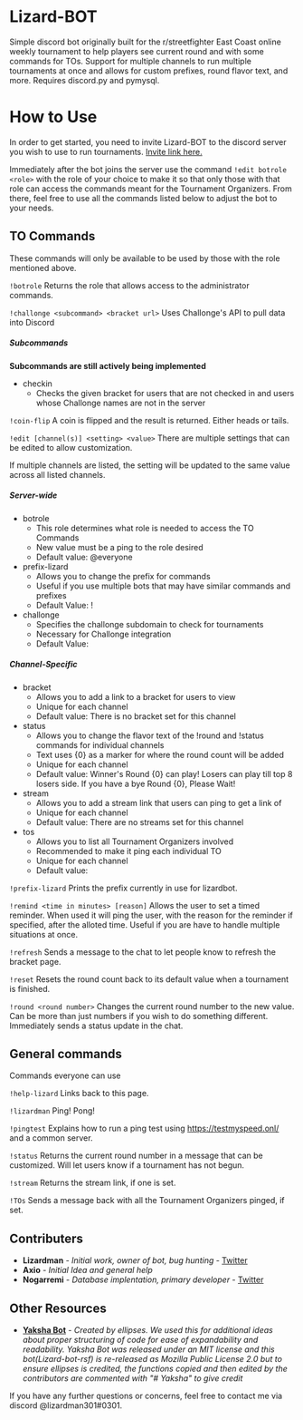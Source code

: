 # Lizard-BOT

Simple discord bot originally built for the r/streetfighter East Coast online weekly tournament to help players see current round and with some commands for TOs. Support for multiple channels to run multiple tournaments at once and allows for custom prefixes, round flavor text, and more. Requires discord.py and pymysql.

# How to Use

In order to get started, you need to invite Lizard-BOT to the discord server you wish to use to run tournaments.  [Invite link here.](https://discord.com/oauth2/authorize?client_id=317294414374502400&scope=bot&permissions=321600)

Immediately after the bot joins the server use the command `!edit botrole <role>` with the role of your choice to make it so that only those with that role can access the commands meant for the Tournament Organizers. From there, feel free to use all the commands listed below to adjust the bot to your needs.

## TO Commands

These commands will only be available to be used by those with the role mentioned above.

`!botrole`
Returns the role that allows access to the administrator commands.

`!challonge <subcommand> <bracket url>`
Uses Challonge's API to pull data into Discord

##### Subcommands
**Subcommands are still actively being implemented**

 * checkin
	 * Checks the given bracket for users that are not checked in and users whose Challonge names are not in the server

`!coin-flip`
A coin is flipped and the result is returned. Either heads or tails.

`!edit [channel(s)] <setting> <value>`
There are multiple settings that can be edited to allow customization.

If multiple channels are listed, the setting will be updated to the same value across all listed channels.

##### Server-wide
 * botrole
	 * This role determines what role is needed to access the TO Commands
	 * New value must be a ping to the role desired
	 * Default value: @everyone
 * prefix-lizard
	 * Allows you to change the prefix for commands
	 * Useful if you use multiple bots that may have similar commands and prefixes
	 * Default Value: !
 * challonge
	 * Specifies the challonge subdomain to check for tournaments
	 * Necessary for Challonge integration
	 * Default Value:

##### Channel-Specific
 * bracket
	 * Allows you to add a link to a bracket for users to view
	 * Unique for each channel
	 * Default value: There is no bracket set for this channel
 * status
	 * Allows you to change the flavor text of the !round and !status commands for individual channels
	 * Text uses {0} as a marker for where the round count will be added
	 * Unique for each channel
	 * Default value: Winner's Round {0} can play! Losers can play till top 8 losers side. If you have a bye Round {0}, Please Wait!
 * stream
	 * Allows you to add a stream link that users can ping to get a link of
	 * Unique for each channel
	 * Default value: There are no streams set for this channel
 * tos
	 * Allows you to list all Tournament Organizers involved
	 * Recommended to make it ping each individual TO
	 * Unique for each channel
	 * Default value:

`!prefix-lizard`
Prints the prefix currently in use for lizardbot.

`!remind <time in minutes> [reason]`
Allows the user to set a timed reminder. When used it will ping the user, with the reason for the reminder if specified, after the alloted time. Useful if you are have to handle multiple situations at once.

`!refresh`
Sends a message to the chat to let people know to refresh the bracket page.

`!reset`
Resets the round count back to its default value when a tournament is finished.

`!round <round number>`
Changes the current round number to the new value. Can be more than just numbers if you wish to do something different. Immediately sends a status update in the chat.

## General commands
Commands everyone can use

`!help-lizard`
Links back to this page.

`!lizardman`
Ping! Pong!

`!pingtest`
Explains how to run a ping test using https://testmyspeed.onl/ and a common server.

`!status`
Returns the current round number in a message that can be customized.  Will let users know if a tournament has not begun.

`!stream`
Returns the stream link, if one is set.

`!TOs`
Sends a message back with all the Tournament Organizers pinged, if set.

## Contributers
* **Lizardman** - *Initial work, owner of bot, bug hunting* - [Twitter](https://twitter.com/lizardman301)
* **Axio** - *Initial Idea and general help*
* **Nogarremi** - *Database implentation, primary developer* - [Twitter](https://twitter.com/Nogarremi)

## Other Resources
* **[Yaksha Bot](https://github.com/ellipses/Yaksha)** - *Created by ellipses. We used this for additional ideas about proper structuring of code for ease of expandability and readability. Yaksha Bot was released under an MIT license and this bot(Lizard-bot-rsf) is re-released as Mozilla Public License 2.0 but to ensure ellipses is credited, the functions copied and then edited by the contributors are commented with "# Yaksha" to give credit*

If you have any further questions or concerns, feel free to contact me via discord @lizardman301#0301.